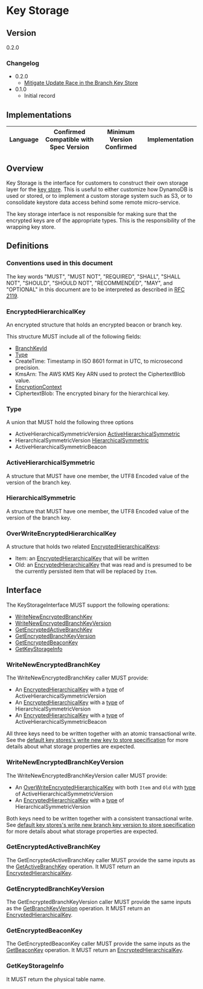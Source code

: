 [//]: # "Copyright Amazon.com Inc. or its affiliates. All Rights Reserved."
[//]: # "SPDX-License-Identifier: CC-BY-SA-4.0"

# Key Storage

## Version

0.2.0

### Changelog

- 0.2.0
  - [Mitigate Update Race in the Branch Key Store](../../changes/2025-01-16_key-store-mitigate-update-race/background.md)
- 0.1.0
  - Initial record

## Implementations

| Language | Confirmed Compatible with Spec Version | Minimum Version Confirmed | Implementation |
| -------- | -------------------------------------- | ------------------------- | -------------- |

## Overview

Key Storage is the interface for customers to construct their own storage layer for the [key store](../branch-key-store.md#overview).
This is useful to either customize how DynamoDB is used or stored,
or to implement a custom storage system such as S3,
or to consolidate keystore data access behind some remote micro-service.

The key storage interface is not responsible for making sure that the encrypted keys are of the appropriate types.
This is the responsibility of the wrapping key store.

## Definitions

### Conventions used in this document

The key words "MUST", "MUST NOT", "REQUIRED", "SHALL", "SHALL NOT", "SHOULD", "SHOULD NOT", "RECOMMENDED", "MAY", and "OPTIONAL"
in this document are to be interpreted as described in [RFC 2119](https://tools.ietf.org/html/rfc2119).

### EncryptedHierarchicalKey

An encrypted structure that holds an encrypted beacon or branch key.

This structure MUST include all of the following fields:

- [BranchKeyId](./structures.md#branch-key-id)
- [Type](#type)
- CreateTime: Timestamp in ISO 8601 format in UTC, to microsecond precision.
- KmsArn: The AWS KMS Key ARN used to protect the CiphertextBlob value.
- [EncryptionContext](./structures.md#encryption-context-3)
- CiphertextBlob: The encrypted binary for the hierarchical key.

### Type

A union that MUST hold the following three options

- ActiveHierarchicalSymmetricVersion [ActiveHierarchicalSymmetric](#activehierarchicalsymmetric)
- HierarchicalSymmetricVersion [HierarchicalSymmetric](#hierarchicalsymmetric)
- ActiveHierarchicalSymmetricBeacon

### ActiveHierarchicalSymmetric

A structure that MUST have one member,
the UTF8 Encoded value of the version of the branch key.

### HierarchicalSymmetric

A structure that MUST have one member,
the UTF8 Encoded value of the version of the branch key.

### OverWriteEncryptedHierarchicalKey

A structure that holds two related [EncryptedHierarchicalKeys](#encryptedhierarchicalkey):

- Item: an [EncryptedHierarchicalKey](#encryptedhierarchicalkey) that will be written
- Old: an [EncryptedHierarchicalKey](#encryptedhierarchicalkey) that was read and is presumed to be the currently persisted item that will be replaced by `Item`.

## Interface

The KeyStorageInterface MUST support the following operations:

- [WriteNewEncryptedBranchKey](#writenewencryptedbranchkey)
- [WriteNewEncryptedBranchKeyVersion](#writenewencryptedbranchkeyversion)
- [GetEncryptedActiveBranchKey](#getencryptedactivebranchkey)
- [GetEncryptedBranchKeyVersion](#getencryptedbranchkeyversion)
- [GetEncryptedBeaconKey](#getencryptedbeaconkey)
- [GetKeyStorageInfo](#getkeystorageinfo)

### WriteNewEncryptedBranchKey

The WriteNewEncryptedBranchKey caller MUST provide:

- An [EncryptedHierarchicalKey](#encryptedhierarchicalkey) with a [type](#type) of ActiveHierarchicalSymmetricVersion
- An [EncryptedHierarchicalKey](#encryptedhierarchicalkey) with a [type](#type) of HierarchicalSymmetricVersion
- An [EncryptedHierarchicalKey](#encryptedhierarchicalkey) with a [type](#type) of ActiveHierarchicalSymmetricBeacon

All three keys need to be written together with an atomic transactional write.
See the [default key stores's write new key to store specification](./default-key-storage-interface.md#writenewencryptedbranchkey) for more details about what storage properties are expected.

### WriteNewEncryptedBranchKeyVersion

The WriteNewEncryptedBranchKeyVersion caller MUST provide:

- An [OverWriteEncryptedHierarchicalKey](#overwriteencryptedhierarchicalkey) with both `Item` and `Old` with [type](#type) of ActiveHierarchicalSymmetricVersion
- An [EncryptedHierarchicalKey](#encryptedhierarchicalkey) with a [type](#type) of HierarchicalSymmetricVersion

Both keys need to be written together with a consistent transactional write.
See [default key stores's write new branch key version to store specification](./default-key-storage-interface.md#writenewencryptedbranchkeyversion) for more details about what storage properties are expected.

### GetEncryptedActiveBranchKey

The GetEncryptedActiveBranchKey caller MUST provide the same inputs as the [GetActiveBranchKey](../branch-key-store.md#getactivebranchkey) operation.
It MUST return an [EncryptedHierarchicalKey](#encryptedhierarchicalkey).

### GetEncryptedBranchKeyVersion

The GetEncryptedBranchKeyVersion caller MUST provide the same inputs as the [GetBranchKeyVersion](../branch-key-store.md#getbranchkeyversion) operation.
It MUST return an [EncryptedHierarchicalKey](#encryptedhierarchicalkey).

### GetEncryptedBeaconKey

The GetEncryptedBeaconKey caller MUST provide the same inputs as the [GetBeaconKey](../branch-key-store.md#getbeaconkey) operation.
It MUST return an [EncryptedHierarchicalKey](#encryptedhierarchicalkey).

### GetKeyStorageInfo

It MUST return the physical table name.
